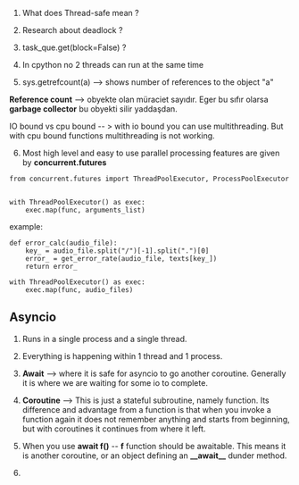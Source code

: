 1. What does Thread-safe mean ?

2. Research about deadlock ?

3. task\_que.get(block=False) ?

4. In cpython no 2 threads can run at the same time 

5. sys.getrefcount(a) --> shows number of references to the object "a"

**Reference count** --> obyekte olan müraciet sayıdır. Eger bu sıfır olarsa **garbage collector** bu obyekti silir yaddaşdan.

IO bound vs cpu bound -- > with io bound you can use multithreading. But with cpu bound functions multithreading is not working. 





6.  Most high level and easy to use parallel processing features are given by **concurrent.futures**

```
from concurrent.futures import ThreadPoolExecutor, ProcessPoolExecutor


with ThreadPoolExecutor() as exec:
    exec.map(func, arguments_list)
```

example:

```
def error_calc(audio_file):
    key_ = audio_file.split("/")[-1].split(".")[0]
    error_ = get_error_rate(audio_file, texts[key_])
    return error_

with ThreadPoolExecutor() as exec:
    exec.map(func, audio_files)
```









## Asyncio

1. Runs in a single process and a single thread. 

2. Everything is happening within 1 thread and 1 process.

3. **Await** --> where it is safe for asyncio to go another coroutine. Generally it is where we are waiting for some io to complete.

4. **Coroutine** --> This is just a stateful subroutine, namely function. Its difference and advantage from  a function is that when you invoke a function again it does not remember anything and starts from beginning, but with coroutines it continues from where it left. 

5. When you use **await f()** -- **f** function should be awaitable. This means it is another coroutine, or an object defining an **\_\_await\_\_** dunder method.

6. 
